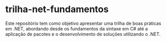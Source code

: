 # trilha-net-fundamentos
Este repositório tem como objetivo apresentar uma trilha de boas práticas em .NET, abordando desde os fundamentos da sintaxe em C# até a aplicação de pacotes e o desenvolvimento de soluções utilizando o .NET.
